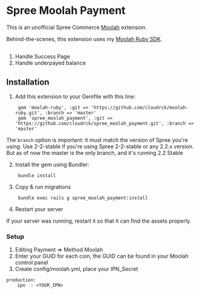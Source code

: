 # Spree Moolah Payment

This is an unofficial Spree Commerce [Moolah](https://moolah.io) extension. 

Behind-the-scenes, this extension uses my [Moolah Ruby SDK](https://github.com/cloudrck/moolah-ruby).

##
1. Handle Success Page
2. Handle underpayed balance

## Installation

1. Add this extension to your Gemfile with this line:

        gem 'moolah-ruby', :git => 'https://github.com/cloudrck/moolah-ruby.git', :branch => 'master'
        gem 'spree_moolah_payment', :git => 'https://github.com/cloudrck/spree_moolah_payment.git', :branch => 'master'


The `branch` option is important: it must match the version of Spree you're using. Use 2-2-stable if you're using Spree 2-2-stable or any 2.2.x version. But as of now the master is the only branch, and it's running 2.2 Stable

2. Install the gem using Bundler:

        bundle install

3. Copy & run migrations

        bundle exec rails g spree_moolah_payment:install

4. Restart your server

If your server was running, restart it so that it can find the assets properly.

### Setup
1. Editing Payment => Method Moolah 
2. Enter your GUID for each coin, the GUID can be found in your Moolah control panel
3. Create config/moolah.yml, place your IPN_Secret

```
production:
    ipn  : <YOUR_IPN>

```
